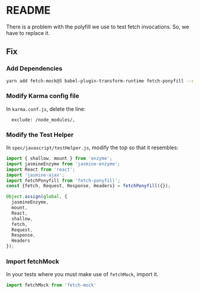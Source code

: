 # README

There is a problem with the polyfill we use to test fetch invocations. So, we have to replace it.

## Fix

### Add Dependencies 

```bash
yarn add fetch-mock@5 babel-plugin-transform-runtime fetch-ponyfill --dev
```

### Modify Karma config file

In `karma.conf.js`, delete the line:

```
  exclude: /node_modules/,
```

### Modify the Test Helper

In `spec/javascript/testHelper.js`, modify the top so that it resembles:

```javascript
import { shallow, mount } from 'enzyme';
import jasmineEnzyme from 'jasmine-enzyme';
import React from 'react';
import 'jasmine-ajax';
import fetchPonyfill from 'fetch-ponyfill';
const {fetch, Request, Response, Headers} = fetchPonyfill({});

Object.assign(global, {
  jasmineEnzyme,
  mount,
  React,
  shallow,
  fetch,
  Request,
  Response,
  Headers
});
```

### Import fetchMock

In your tests where you must make use of `fetchMock`, import it.

```javascript
import fetchMock from 'fetch-mock'
```
